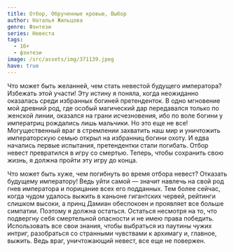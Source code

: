 ```yaml
---
title: Отбор, Обрученные кровью, Выбор
author: Наталья Жильцова
genre: Фэнтези
series: Невеста
tags:
  - 16+
  - фэнтези
image: /src/assets/img/371139.jpeg
have: true
---
```

Что может быть желанней, чем стать невестой будущего императора? Избежать этой участи! Эту истину я поняла, когда неожиданно оказалась среди избранных богиней претенденток. В одно мгновение мой древний род, где особый магический дар передавался только по женской линии, оказался на грани исчезновения, ибо по воле богини у императриц рождались лишь мальчики. Но это еще не все! Могущественный враг в стремлении захватить наш мир и уничтожить императорскую семью открыл на избранниц богини охоту. И едва начались первые испытания, претендентки стали погибать. Отбор невест превратился в игру со смертью. Теперь, чтобы сохранить свою жизнь, я должна пройти эту игру до конца.





Что может быть хуже, чем погибнуть во время отбора невест? Отказать будущему императору! Ведь уйти самой — значит навлечь на свой род гнев императора и порицание всех его подданных. Тем более сейчас, когда чудом удалось выжить в каньоне гигантских червей, рейтинги слишком высоки, а принц Дамиан обеспокоен и проявляет все больше симпатии. Поэтому я должна остаться. Остаться несмотря на то, что подвергну себя смертельной опасности и не имею права победить. Использовать все свои знания, чтобы выбраться из паутины чужих интриг, разобраться со странными чувствами к архимагу и, главное, выжить. Ведь враг, уничтожающий невест, все еще не повержен.
